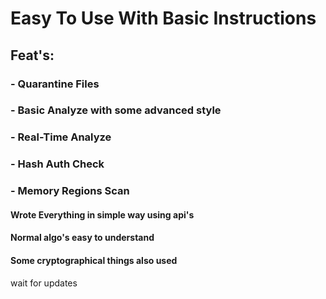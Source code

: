 # Easy To Use With Basic Instructions
## Feat's:
### - Quarantine Files
### - Basic Analyze with some advanced style
### - Real-Time Analyze
### - Hash Auth Check
### - Memory Regions Scan
#### Wrote Everything in simple way using api's
#### Normal algo's easy to understand
#### Some cryptographical things also used 
wait for updates
